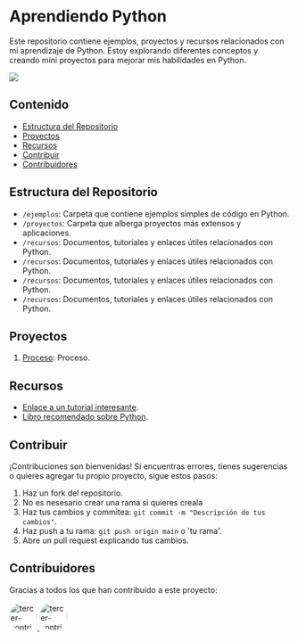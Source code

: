 # Aprendiendo Python

Este repositorio contiene ejemplos, proyectos y recursos relacionados con mi aprendizaje de Python. Estoy explorando diferentes conceptos y creando mini proyectos para mejorar mis habilidades en Python.

<img src='https://cdn.discordapp.com/attachments/1195634367251361823/1196279018366959626/1_ueWmI48uuShON-hX7LwI0w.png?ex=65b70ca7&is=65a497a7&hm=3bd18b10221a75e30f88d8dc4de01a29fb8eaffddcb8b8ca73f08661d308f36d&'>





## Contenido

- [Estructura del Repositorio](#estructura-del-repositorio)
- [Proyectos](#proyectos)
- [Recursos](#recursos)
- [Contribuir](#contribuir)
- [Contribuidores](#Contribuidores)

## Estructura del Repositorio

- `/ejemplos`: Carpeta que contiene ejemplos simples de código en Python.
- `/proyectos`: Carpeta que alberga proyectos más extensos y aplicaciones.
- `/recursos`: Documentos, tutoriales y enlaces útiles relacionados con Python.
- `/recursos`: Documentos, tutoriales y enlaces útiles relacionados con Python.
- `/recursos`: Documentos, tutoriales y enlaces útiles relacionados con Python.
- `/recursos`: Documentos, tutoriales y enlaces útiles relacionados con Python.

## Proyectos

1. [Proceso](/proyectos/proyecto1): Proceso.


## Recursos

- [Enlace a un tutorial interesante](https://ejemplo.com/tutorial).
- [Libro recomendado sobre Python](https://ejemplo.com/libro).

## Contribuir

¡Contribuciones son bienvenidas! Si encuentras errores, tienes sugerencias o quieres agregar tu propio proyecto, sigue estos pasos:

1. Haz un fork del repositorio.
2. No es nesesario crear una rama si quieres creala
3. Haz tus cambios y commitea: `git commit -m "Descripción de tus cambios"`.
4. Haz push a tu rama: `git push origin main`  o 'tu rama'.
5. Abre un pull request explicando tus cambios.





## Contribuidores

Gracias a todos los que han contribuido a este proyecto:


<a href="https://github.com/Sherklan12e">
  <img src="https://github.com/Sherklan12e.png" alt="tercer-contribuidor" width="50" style="border-radius: 50%;">
</a>
<a href="https://github.com/Tonio172112">
  <img src="https://github.com/Tonio172112.png" alt="tercer-contribuidor" width="50" style="border-radius: 50%;">
</a>
